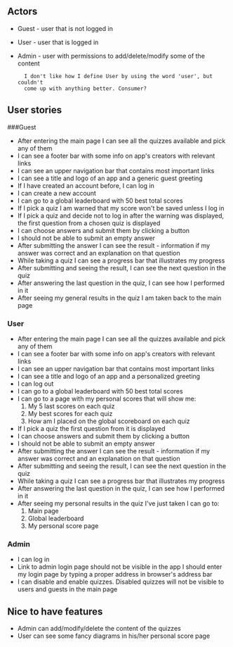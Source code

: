 ## Actors

* Guest - user that is not logged in
* User - user that is logged in
* Admin - user with permissions to add/delete/modify some of the content

        I don't like how I define User by using the word 'user', but couldn't 
        come up with anything better. Consumer?

## User stories

###Guest
* After entering the main page I can see all the quizzes available and pick any
  of them
* I can see a footer bar with some info on app's creators with relevant links
* I can see an upper navigation bar that contains most important links
* I can see a title and logo of an app and a generic guest greeting
* If I have created an account before, I can log in
* I can create a new account  
* I can go to a global leaderboard with 50 best total scores
* If I pick a quiz I am warned that my score won't be saved unless I log in
* If I pick a quiz and decide not to log in after the warning was displayed,
  the first question from a chosen quiz is displayed
* I can choose answers and submit them by clicking a button
* I should not be able to submit an empty answer
* After submitting the answer I can see the result - information if my 
  answer was correct and an explanation on that question
* While taking a quiz I can see a progress bar that illustrates my progress
* After submitting and seeing the result, I can see the next question
  in the quiz
* After answering the last question in the quiz, I can see how I performed
  in it
* After seeing my general results in the quiz I am taken back to the main page


### User
* After entering the main page I can see all the quizzes available and pick any
  of them
* I can see a footer bar with some info on app's creators with relevant links
* I can see an upper navigation bar that contains most important links
* I can see a title and logo of an app and a personalized greeting
* I can log out
* I can go to a global leaderboard with 50 best total scores
* I can go to a page with my personal scores that will show me:
    1. My 5 last scores on each quiz
    2. My best scores for each quiz
    3. How am I placed on the global scoreboard on each quiz
* If I pick a quiz the first question from it is displayed
* I can choose answers and submit them by clicking a button
* I should not be able to submit an empty answer
* After submitting the answer I can see the result - information if my 
  answer was correct and an explanation on that question
* After submitting and seeing the result, I can see the next question
  in the quiz
* While taking a quiz I can see a progress bar that illustrates my progress
* After answering the last question in the quiz, I can see how I performed
  in it
* After seeing my personal results in the quiz I've just taken I can go to:
    1. Main page
    2. Global leaderboard
    3. My personal score page

### Admin
* I can log in 
* Link to admin login page should not be visible in the app
  I should enter my login page by typing a proper address in browser's address
  bar
* I can disable and enable quizzes. Disabled quizzes will not be visible to 
  users and guests in the main page


## Nice to have features
* Admin can add/modify/delete the content of the quizzes
* User can see some fancy diagrams in his/her personal score page


